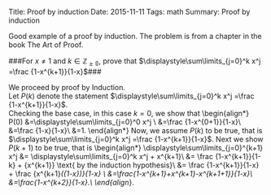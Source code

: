 ﻿Title:  Proof by induction
Date: 2015-11-11
Tags: math
Summary: Proof by induction

Good example of a proof by induction. The problem is from a chapter in the book The Art of Proof.

###For $x\not = 1$ and $k \in\mathbb{Z_{{\geq}0}}$, prove that $\displaystyle\sum\limits_{j=0}^k x^j =\frac {1-x^{k+1}}{1-x}$###

We proceed by proof by Induction.  
Let $P(k)$ denote the statement  $\displaystyle\sum\limits_{j=0}^k x^j =\frac {1-x^{k+1}}{1-x}$.  
Checking the base case, in this case $k=0$, we show that  \begin{align*}  
P(0) &=\displaystyle\sum\limits_{j=0}^0 x^j \\
&=\frac {1-x^{0+1}}{1-x}\\
&=\frac {1-x}{1-x}\\
&=1.
\end{align*}
Now, we assume $P(k)$ to be true, that is $\displaystyle\sum\limits_{j=0}^k x^j =\frac {1-x^{k+1}}{1-x}$. 
Next we show  $P(k+1)$ to be true, that is
\begin{align*}
\displaystyle\sum\limits_{j=0}^{k+1} x^j &= \displaystyle\sum\limits_{j=0}^k x^j + x^{k+1}\\
&= \frac {1-x^{k+1}}{1-k} +   {x^{k+1}}   \text{             by the induction hypothesis}\\
&=  \frac {1-x^{k+1}}{1-x} +  \frac {x^{k+1}*({1-x})}{1-x} \\
&=\frac{1-x^{k+1}+x^{k+1}-x^{k+1+1}}{1-x}\\
&=\frac{1-x^{k+2}}{1-x}.\\
\end{align*}.